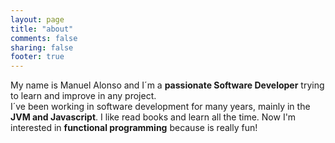 ```yaml
---
layout: page
title: "about"
comments: false
sharing: false
footer: true
---
```


My name is Manuel Alonso and I´m a <strong>passionate Software Developer</strong> trying to learn and improve in any project.<br/>
I´ve been working in software development for many years, mainly in the <strong>JVM and Javascript</strong>.
I like read books and learn all the time. Now I'm interested in <strong>functional programming</strong> because is really fun!